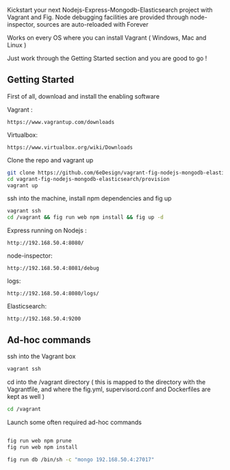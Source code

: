 

Kickstart your next Nodejs-Express-Mongodb-Elasticsearch project with Vagrant and Fig. 
Node debugging facilities are provided through node-inspector, sources are auto-reloaded with Forever 

Works on every OS where you can install Vagrant ( Windows, Mac and Linux )

Just work through the Getting Started section and you are good to go !


Getting Started
---------------

First of all, download and install the enabling software

Vagrant :
```
https://www.vagrantup.com/downloads
```

Virtualbox:
```
https://www.virtualbox.org/wiki/Downloads
```

Clone the repo and vagrant up

```bash
git clone https://github.com/6eDesign/vagrant-fig-nodejs-mongodb-elasticsearch.git
cd vagrant-fig-nodejs-mongodb-elasticsearch/provision
vagrant up
```

ssh into the machine, install npm dependencies and fig up
```bash
vagrant ssh
cd /vagrant && fig run web npm install && fig up -d
```

Express running on Nodejs :
```
http://192.168.50.4:8080/
```

node-inspector:
```
http://192.168.50.4:8081/debug
```

logs:
```
http://192.168.50.4:8080/logs/
```

Elasticsearch:
```
http://192.168.50.4:9200
```

Ad-hoc commands
---------------

ssh into the Vagrant box
```bash
vagrant ssh
```

cd into the /vagrant directory ( this is mapped to the directory with the Vagrantfile, and where the fig.yml, supervisord.conf and Dockerfiles are kept as well )
```bash
cd /vagrant
```

Launch some often required ad-hoc commands
```bash

fig run web npm prune
fig run web npm install

fig run db /bin/sh -c "mongo 192.168.50.4:27017"

```

